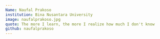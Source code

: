 ```yaml
---
Name: Naufal Prakoso
institution: Bina Nusantara University
image: naufalprakoso.jpg
quote: The more I learn, the more I realize how much I don't know
github: naufalprakoso
---
```

